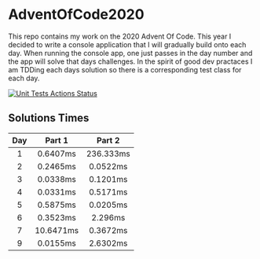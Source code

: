 # AdventOfCode2020
This repo contains my work on the 2020 Advent Of Code.  This year I decided to write a console application that I will gradually build onto each day.  When running the console app, one just passes in the day number and the app will solve that days challenges.  In the spirit of good dev practaces I am TDDing each days solution so there is a corresponding test class for each day.

[![Unit Tests Actions Status](https://github.com/Connor-Lynch/AdventOfCode2020/workflows/Tests/badge.svg)](https://github.com/Connor-Lynch/AdventOfCode2020/actions/)

## Solutions Times
|  Day  |  Part 1  |   Part 2  |
| :---: |:--------:| :-------: |
|   1   | 0.6407ms | 236.333ms |
|   2   | 0.2465ms | 0.0522ms  |
|   3   | 0.0338ms | 0.1201ms  |
|   4   | 0.0331ms | 0.5171ms  |
|   5   | 0.5875ms | 0.0205ms  |
|   6   | 0.3523ms | 2.296ms   |
|   7   |10.6471ms | 0.3672ms  |
|   9   | 0.0155ms | 2.6302ms  |
